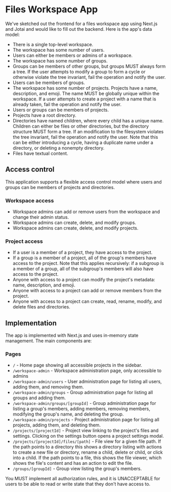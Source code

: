 # Files Workspace App

We've sketched out the frontend for a files workspace app using Next.js and Jotai and would like to fill out the backend. Here is the app's data model:

- There is a single top-level workspace.
- The workspace has some number of users.
- Users can either be members or admins of a workspace.
- The workspace has some number of groups.
- Groups can be members of other groups, but groups MUST always form a tree. If the user attempts
  to modify a group to form a cycle or otherwise violate the tree invariant, fail the operation
  and notify the user.
- Users can be members of groups.
- The workspace has some number of projects. Projects have a name, description, and emoji. The name
  MUST be globally unique within the workspace. If a user attempts to create a project with a name
  that is already taken, fail the operation and notify the user.
- Users or groups can be members of projects.
- Projects have a root directory.
- Directories have named children, where every child has a unique name. Children
  can either be files or other directories, but the directory structure MUST form a tree. If
  an modification to the filesystem violates the tree invariant, fail the operation and notify
  the user. Note that this can be either introducing a cycle, having a duplicate name under
  a directory, or deleting a nonempty directory.
- Files have textual content.

## Access control

This application supports a flexible access control model where users and groups can be
members of projects and directories.

### Workspace access

- Workspace admins can add or remove users from the workspace and change their admin status.
- Workspace admins can create, delete, and modify groups.
- Workspace admins can create, delete, and modify projects.

### Project access

- If a user is a member of a project, they have access to the project.
- If a group is a member of a project, all of the group's members have access to the
  project. Note that this applies recursively: if a subgroup is a member of a group, all
  of the subgroup's members will also have access to the project.
- Anyone with access to a project can modify the project's metadata: name, description, and emoji.
- Anyone with access to a project can add or remove members from the project.
- Anyone with access to a project can create, read, rename, modify, and delete files and directories.

## Implementation

The app is implemented with Next.js and uses in-memory state management. The main components are:

### Pages

- `/` - Home page showing all accessible projects in the sidebar.
- `/workspace-admin` - Workspace administration page, only accessible to admins
- `/workspace-admin/users` - User administration page for listing all users, adding them, and removing them.
- `/workspace-admin/groups` - Group administration page for listing all groups and adding them.
- `/workspace-admin/groups/[groupId]` - Group administration page for listing a group's members, adding
  members, removing members, modifying the group's name, and deleting the group.
- `/workspace-admin/projects` - Project administration page for listing all projects, adding them,
  and deleting them.
- `/projects/[projectId]` - Project view linking to the project's files and settings. Clicking on the
  settings button opens a project settings modal.
- `/projects/[projectId]/files/[path]` - File view for a given file path. If the path points to a directory
  this shows a directory listing with actions to create a new file or directory, rename a child, delete
  or child, or click into a child. If the path points to a file, this shows the file viewer, which shows
  the file's content and has an action to edit the file.
- `/groups/[groupId]` - Group view listing the group's members.

You MUST implement all authorization rules, and it is UNACCEPTABLE for users to be able to
read or write state that they don't have access to.

